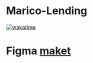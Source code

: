 # Marico-Lending
[![wakatime](https://wakatime.com/badge/user/ae45fb6c-67f0-4523-a7cd-32d49f35a5ab/project/2442c397-b191-464e-9512-061388f8ee0a.svg)](https://wakatime.com/badge/user/ae45fb6c-67f0-4523-a7cd-32d49f35a5ab/project/2442c397-b191-464e-9512-061388f8ee0a)

# Figma [maket](https://www.figma.com/file/BPYbUCjYNRQXBt5AKSrgtV/Marico-%2B?node-id=0%3A1&t=39VJ2mAOYDjkTR4k-0)


